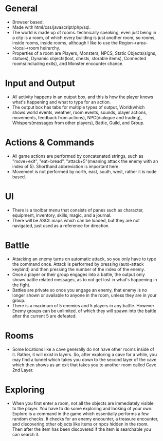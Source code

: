 # General
- Browser based.
- Made with html/css/javascript/php/sql.
- The world is made up of rooms. technically speaking, even just being in a city is a room, of which every building is just another room, so rooms, inside rooms, inside rooms, although I like to use the Region->area->local->room heirarchy.
- Properties of a room are Players, Monsters, NPCS, Static Objects(signs, statues), Dynamic objects(loot, chests, storable items), Connected rooms(including exits), and Monster encounter chance.

# Input and Output
- All activity happens in an output box, and this is how the player knows what's happening and what to type for an action.
- The output box has tabs for multiple types of output, World(which shows world events, weather, room events, sounds, player actions, movements, feedback from actions), NPC(dialogue and trading), Whispers(messages from other players), Battle, Guild, and Group.

# Actions & Commands
- All game actions are performed by concatenated strings, such as "move+exit", "eat+bread", "attack+5"(meaning attack the enemy with an index of 5). Shorthand abbreviation is important here.
- Movement is not performed by north, east, south, west, rather it is node based.

# UI
- There is a toolbar menu that consists of panes such as character, equipment, inventory, skills, magic, and a journal.
- There will be ASCII maps which can be loaded, but they are not navigated, just used as a reference for direction.

# Battle
- Attacking an enemy turns on automatic attack, so you only have to type the command once. Attack is performed by pressing (auto-attack keybind) and then pressing the number of the index of the enemy.
- Once a player or their group engages into a battle, the output only shows battle related messages, as to not get lost in what's happening in the fight.
- Battles are private so once you engage an enemy, that enemy is no longer shown or available to anyone in the room, unless they are in your group.
- There is a maximum of 5 enemies and 5 players in any battle. However Enemy groups can be unlimited, of which they will spawn into the battle after the current 5 are defeated.

# Rooms
- Some locations like a cave generally do not have other rooms inside of it. Rather, it will exist in layers. So, after exploring a cave for a while, you may find a tunnel which takes you down to the second layer of the cave which then shows as an exit that takes you to another room called Cave 2nd Layer.

# Exploring
-  When you first enter a room, not all the objects are immediately visible to the player. You have to do some exploring and looking of your own. Explore is a command in the game which essentially performs a few random checks. It checks for an enemy encounter, a treasure encounter, and discovering other objects like items or npcs hidden in the room. Then after the item has been discovered if the item is searchable you can search it.
